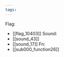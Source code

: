 ```yaml
---
tags:
---
```

Flag:
- [[flag_10403]]
Sound:
- [[sound_43]]
- [[sound_17]]
Fn:
- [[sub000_function26]]
